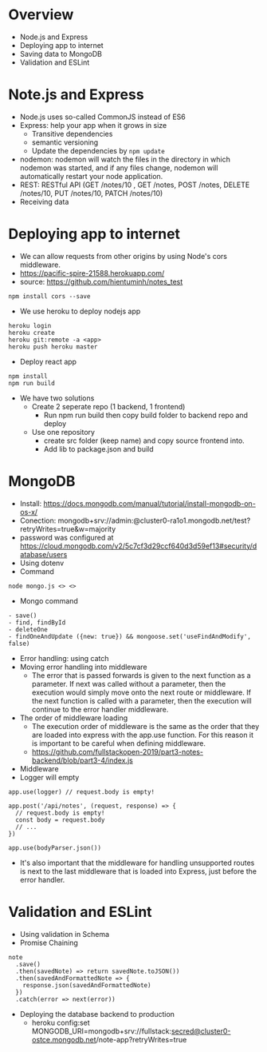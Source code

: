 # Overview
- Node.js and Express
- Deploying app to internet
- Saving data to MongoDB
- Validation and ESLint

# Note.js and Express
- Node.js uses so-called CommonJS instead of ES6
- Express: help your app when it grows in size
  - Transitive dependencies
  - semantic versioning
  - Update the dependencies by `npm update`
- nodemon: nodemon will watch the files in the directory in which nodemon was started, and if any files change, nodemon will automatically restart your node application.
- REST: RESTful API (GET /notes/10 , GET /notes, POST /notes, DELETE /notes/10, PUT /notes/10, PATCH /notes/10)
- Receiving data

# Deploying app to internet
- We can allow requests from other origins by using Node's cors middleware.
- https://pacific-spire-21588.herokuapp.com/
- source: https://github.com/hientuminh/notes_test
```
npm install cors --save
```
- We use heroku to deploy nodejs app
```
heroku login
heroku create
heroku git:remote -a <app>
heroku push heroku master
```
- Deploy react app
```
npm install
npm run build
```
- We have two solutions
  - Create 2 seperate repo (1 backend, 1 frontend)
    - Run npm run build then copy build folder to backend repo and deploy
  - Use one repository
    - create src folder (keep name) and copy source frontend into.
    - Add lib to package.json and build
# MongoDB
- Install: https://docs.mongodb.com/manual/tutorial/install-mongodb-on-os-x/
- Conection: mongodb+srv://admin:<password>@cluster0-ra1o1.mongodb.net/test?retryWrites=true&w=majority
- password was configured at https://cloud.mongodb.com/v2/5c7cf3d29ccf640d3d59ef13#security/database/users
- Using dotenv
- Command
```
node mongo.js <> <>
```
- Mongo command
```
- save()
- find, findById
- deleteOne
- findOneAndUpdate ({new: true}) && mongoose.set('useFindAndModify', false)
```
- Error handling: using catch
- Moving error handling into middleware
  - The error that is passed forwards is given to the next function as a parameter. If next was called without a parameter, then the execution would simply move onto the next route or middleware. If the next function is called with a parameter, then the execution will continue to the error handler middleware.
- The order of middleware loading
  - The execution order of middleware is the same as the order that they are loaded into express with the app.use function. For this reason it is important to be careful when defining middleware.
  - https://github.com/fullstackopen-2019/part3-notes-backend/blob/part3-4/index.js
- Middleware
- Logger will empty
```
app.use(logger) // request.body is empty!

app.post('/api/notes', (request, response) => {
  // request.body is empty!
  const body = request.body
  // ...
})

app.use(bodyParser.json())
```
- It's also important that the middleware for handling unsupported routes is next to the last middleware that is loaded into Express, just before the error handler.

# Validation and ESLint
- Using validation in Schema
- Promise Chaining
```
note
  .save()
  .then(savedNote) => return savedNote.toJSON())
  .then(savedAndFormattedNote => {
    response.json(savedAndFormattedNote)
  })
  .catch(error => next(error))
```
- Deploying the database backend to production
  - heroku config:set MONGODB_URI=mongodb+srv://fullstack:secred@cluster0-ostce.mongodb.net/note-app?retryWrites=true
